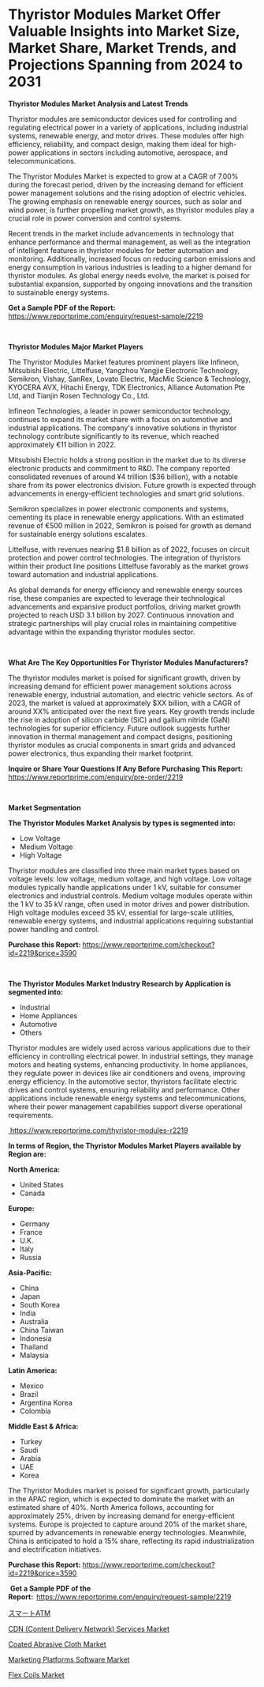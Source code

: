 <p><h1>Thyristor Modules Market Offer Valuable Insights into Market Size, Market Share, Market Trends, and Projections Spanning from 2024 to 2031</h1></p><p><strong>Thyristor Modules Market Analysis and Latest Trends</strong></p>
<p><p>Thyristor modules are semiconductor devices used for controlling and regulating electrical power in a variety of applications, including industrial systems, renewable energy, and motor drives. These modules offer high efficiency, reliability, and compact design, making them ideal for high-power applications in sectors including automotive, aerospace, and telecommunications. </p><p>The Thyristor Modules Market is expected to grow at a CAGR of 7.00% during the forecast period, driven by the increasing demand for efficient power management solutions and the rising adoption of electric vehicles. The growing emphasis on renewable energy sources, such as solar and wind power, is further propelling market growth, as thyristor modules play a crucial role in power conversion and control systems. </p><p>Recent trends in the market include advancements in technology that enhance performance and thermal management, as well as the integration of intelligent features in thyristor modules for better automation and monitoring. Additionally, increased focus on reducing carbon emissions and energy consumption in various industries is leading to a higher demand for thyristor modules. As global energy needs evolve, the market is poised for substantial expansion, supported by ongoing innovations and the transition to sustainable energy systems.</p></p>
<p><strong>Get a Sample PDF of the Report:&nbsp;</strong> <a href="https://www.reportprime.com/enquiry/request-sample/2219">https://www.reportprime.com/enquiry/request-sample/2219</a></p>
<p>&nbsp;</p>
<p><strong>Thyristor Modules Major Market Players</strong></p>
<p><p>The Thyristor Modules Market features prominent players like Infineon, Mitsubishi Electric, Littelfuse, Yangzhou Yangjie Electronic Technology, Semikron, Vishay, SanRex, Lovato Electric, MacMic Science & Technology, KYOCERA AVX, Hitachi Energy, TDK Electronics, Alliance Automation Pte Ltd, and Tianjin Rosen Technology Co., Ltd. </p><p>Infineon Technologies, a leader in power semiconductor technology, continues to expand its market share with a focus on automotive and industrial applications. The company's innovative solutions in thyristor technology contribute significantly to its revenue, which reached approximately €11 billion in 2022.</p><p>Mitsubishi Electric holds a strong position in the market due to its diverse electronic products and commitment to R&D. The company reported consolidated revenues of around ¥4 trillion ($36 billion), with a notable share from its power electronics division. Future growth is expected through advancements in energy-efficient technologies and smart grid solutions.</p><p>Semikron specializes in power electronic components and systems, cementing its place in renewable energy applications. With an estimated revenue of €500 million in 2022, Semikron is poised for growth as demand for sustainable energy solutions escalates.</p><p>Littelfuse, with revenues nearing $1.8 billion as of 2022, focuses on circuit protection and power control technologies. The integration of thyristors within their product line positions Littelfuse favorably as the market grows toward automation and industrial applications.</p><p>As global demands for energy efficiency and renewable energy sources rise, these companies are expected to leverage their technological advancements and expansive product portfolios, driving market growth projected to reach USD 3.1 billion by 2027. Continuous innovation and strategic partnerships will play crucial roles in maintaining competitive advantage within the expanding thyristor modules sector.</p></p>
<p>&nbsp;</p>
<p><strong>What Are The Key Opportunities For Thyristor Modules Manufacturers?</strong></p>
<p><p>The thyristor modules market is poised for significant growth, driven by increasing demand for efficient power management solutions across renewable energy, industrial automation, and electric vehicle sectors. As of 2023, the market is valued at approximately $XX billion, with a CAGR of around XX% anticipated over the next five years. Key growth trends include the rise in adoption of silicon carbide (SiC) and gallium nitride (GaN) technologies for superior efficiency. Future outlook suggests further innovation in thermal management and compact designs, positioning thyristor modules as crucial components in smart grids and advanced power electronics, thus expanding their market footprint.</p></p>
<p><strong>Inquire or Share Your Questions If Any Before Purchasing This Report:</strong> <a href="https://www.reportprime.com/enquiry/pre-order/2219">https://www.reportprime.com/enquiry/pre-order/2219</a></p>
<p>&nbsp;</p>
<p><strong>Market Segmentation</strong></p>
<p><strong>The Thyristor Modules Market Analysis by types is segmented into:</strong></p>
<p><ul><li>Low Voltage</li><li>Medium Voltage</li><li>High Voltage</li></ul></p>
<p><p>Thyristor modules are classified into three main market types based on voltage levels: low voltage, medium voltage, and high voltage. Low voltage modules typically handle applications under 1 kV, suitable for consumer electronics and industrial controls. Medium voltage modules operate within the 1 kV to 35 kV range, often used in motor drives and power distribution. High voltage modules exceed 35 kV, essential for large-scale utilities, renewable energy systems, and industrial applications requiring substantial power handling and control.</p></p>
<p><strong>Purchase this Report:&nbsp;</strong><a href="https://www.reportprime.com/checkout?id=2219&price=3590">https://www.reportprime.com/checkout?id=2219&price=3590</a></p>
<p>&nbsp;</p>
<p><strong>The Thyristor Modules Market Industry Research by Application is segmented into:</strong></p>
<p><ul><li>Industrial</li><li>Home Appliances</li><li>Automotive</li><li>Others</li></ul></p>
<p><p>Thyristor modules are widely used across various applications due to their efficiency in controlling electrical power. In industrial settings, they manage motors and heating systems, enhancing productivity. In home appliances, they regulate power in devices like air conditioners and ovens, improving energy efficiency. In the automotive sector, thyristors facilitate electric drives and control systems, ensuring reliability and performance. Other applications include renewable energy systems and telecommunications, where their power management capabilities support diverse operational requirements.</p></p>
<p><a href="https://www.reportprime.com/thyristor-modules-r2219">&nbsp;https://www.reportprime.com/thyristor-modules-r2219</a></p>
<p><strong>In terms of Region, the Thyristor Modules Market Players available by Region are:</strong></p>
<p>
    <p> <strong> North America: </strong>
        <ul>
            <li>United States</li>
            <li>Canada</li>
        </ul>
        </p> 
    <p> <strong> Europe: </strong>
        <ul>
            <li>Germany</li>
            <li>France</li>
            <li>U.K.</li>
            <li>Italy</li>
            <li>Russia</li>
        </ul>
        </p> 
    <p> <strong> Asia-Pacific: </strong>
        <ul>
            <li>China</li>
            <li>Japan</li>
            <li>South Korea</li>
            <li>India</li>
            <li>Australia</li>
            <li>China Taiwan</li>
            <li>Indonesia</li>
            <li>Thailand</li>
            <li>Malaysia</li>
        </ul>
        </p> 
    <p> <strong> Latin America: </strong>
        <ul>
            <li>Mexico</li>
            <li>Brazil</li>
            <li>Argentina Korea</li>
            <li>Colombia</li>
        </ul>
        </p> 
    <p> <strong> Middle East & Africa: </strong>
        <ul>
            <li>Turkey</li>
            <li>Saudi</li>
            <li>Arabia</li>
            <li>UAE</li>
            <li>Korea</li>
        </ul>
    </p>
    </p>
<p><p>The Thyristor Modules market is poised for significant growth, particularly in the APAC region, which is expected to dominate the market with an estimated share of 40%. North America follows, accounting for approximately 25%, driven by increasing demand for energy-efficient systems. Europe is projected to capture around 20% of the market share, spurred by advancements in renewable energy technologies. Meanwhile, China is anticipated to hold a 15% share, reflecting its rapid industrialization and electrification initiatives.</p></p>
<p><strong>Purchase this Report: </strong><a href="https://www.reportprime.com/checkout?id=2219&price=3590">https://www.reportprime.com/checkout?id=2219&price=3590</a></p>
<p>&nbsp;<strong>Get a Sample PDF of the Report:&nbsp;&nbsp;</strong><a href="https://www.reportprime.com/enquiry/request-sample/2219">https://www.reportprime.com/enquiry/request-sample/2219</a></p>
<p><strong></strong></p>
<p><p><a href="https://medium.com/@carengczpoe/%E3%82%B9%E3%83%9E%E3%83%BC%E3%83%88atm%E5%B8%82%E5%A0%B4%E3%81%AE%E8%A6%8F%E6%A8%A1%E3%81%AF-9-1-%E3%81%AE%E5%B9%B4%E9%96%93%E6%88%90%E9%95%B7%E7%8E%87%E3%81%A7%E6%88%90%E9%95%B7%E3%81%97%E3%81%A6%E3%81%8A%E3%82%8A-%E3%81%93%E3%81%AE%E3%83%AC%E3%83%9D%E3%83%BC%E3%83%88%E3%81%AF-%E7%A8%AE%E9%A1%9E-%E3%82%A2%E3%83%97%E3%83%AA%E3%82%B1%E3%83%BC%E3%82%B7%E3%83%A7%E3%83%B3-%E6%88%90%E9%95%B7-%E3%81%8A%E3%82%88%E3%81%B32024%E5%B9%B4%E3%81%8B%E3%82%892031%E5%B9%B4%E3%81%AE%E4%BA%88%E6%B8%AC%E3%81%AB%E3%82%88%E3%82%8B%E5%88%86%E6%9E%90%E3%82%92%E3%82%AB%E3%83%90%E3%83%BC%E3%81%97%E3%81%A6%E3%81%84%E3%81%BE%E3%81%99-c03f1f0ea38e">スマートATM</a></p><p><a href="https://medium.com/@dereodrews76856/cdn-content-delivery-network-services-market-outlook-complete-industry-analysis-2024-to-2031-9965101cbcf1">CDN (Content Delivery Network) Services Market</a></p><p><a href="https://www.linkedin.com/pulse/future-trends-global-coated-abrasive-cloth-market-insights-mlqmc?trackingId=ZblS3YqLRFaLxK4hc%2FLhMA%3D%3D">Coated Abrasive Cloth Market</a></p><p><a href="https://issuu.com/reportprime-2/docs/marketing-platforms-software-market_1158d9cdca254d">Marketing Platforms Software Market</a></p><p><a href="https://github.com/lanellmagettlz8m/Market-Research-Report-List-1/blob/main/flex-coils-market.md">Flex Coils Market</a></p></p>